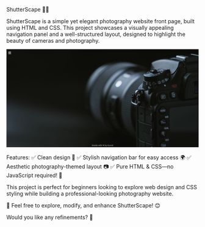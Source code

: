 ShutterScape 📸✨

ShutterScape is a simple yet elegant photography website front page, built using HTML and CSS. This project showcases a visually appealing navigation panel and a well-structured layout, designed to highlight the beauty of cameras and photography.

![image alt](https://github.com/KunalKr27/ShutterScape/blob/bc5c5e739bc76f62c08ffde8c774bcef781a57eb/SS1.jpg)

Features:
✅ Clean design 🎨
✅ Stylish navigation bar for easy access 🌍
✅ Aesthetic photography-themed layout 📷
✅ Pure HTML & CSS—no JavaScript required! 🚀

This project is perfect for beginners looking to explore web design and CSS styling while building a professional-looking photography website.

🔗 Feel free to explore, modify, and enhance ShutterScape! 😊

Would you like any refinements? 🚀
